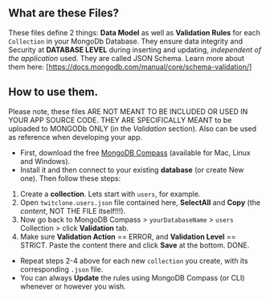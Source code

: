 ## What are these Files?
These files define 2 things:  **Data Model** as well as **Validation Rules** for each ``Collection`` in your MongoDb Database. They ensure data integrity and Security at **DATABASE LEVEL** during inserting and updating, *independent of the application* used. They are called JSON Schema. Learn more about them here: [https://docs.mongodb.com/manual/core/schema-validation/]

## How to use them.
Please note, these files ARE NOT MEANT TO BE INCLUDED OR USED IN YOUR APP SOURCE CODE. THEY ARE SPECIFICALLY MEANT to be uploaded to MONGODb ONLY (in the *Validation* section). Also can be used as reference when developing your app.

- First, download the free [MongoDB Compass](https://www.mongodb.com/products/compass) (available for Mac, Linux and Windows).
- Install it and then connect to your existing **database** (or create New one). Then follow these steps:

1. Create a **collection**. Lets start with `users`, for example.
2. Open `twitclone.users.json` file contained here, **SelectAll** and **Copy** (the *content*, NOT THE FILE itself!!!).
3. Now go back to MongoDB Compass > `yourDatabaseName` > `users` Collection > click **Validation** tab.
4. Make sure **Validation Action** == ERROR, and **Validation Level** == STRICT. Paste the content there and click **Save** at the bottom. DONE.

- Repeat steps 2-4 above for each new `collection` you create, with its corresponding `.json` file.
- You can always **Update** the rules using MongoDB Compass (or CLI) whenever or however you wish.
